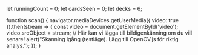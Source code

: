 let runningCount = 0;
let cardsSeen = 0;
let decks = 6;

function scan() {
  navigator.mediaDevices.getUserMedia({ video: true }).then(stream => {
    const video = document.getElementById('video');
    video.srcObject = stream;
    // Här kan vi lägga till bildigenkänning om du vill senare!
    alert("Skanning igång (testläge). Lägg till OpenCV.js för riktig analys.");
  });
}
